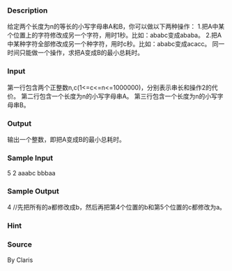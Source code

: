 
### Description
给定两个长度为n的等长的小写字母串A和B，你可以做以下两种操作：
1.把A中某个位置上的字符修改成另一个字符，用时1秒。比如：ababc变成ababa。
2.把A中某种字符全部修改成另一个种字符，用时c秒。比如：ababc变成acacc。
同一时间只能做一个操作，求把A变成B的最小总耗时。


### Input
第一行包含两个正整数n,c(1<=c<=n<=1000000)，分别表示串长和操作2的代价。
第二行包含一个长度为n的小写字母串A。
第三行包含一个长度为n的小写字母串B。


### Output
输出一个整数，即把A变成B的最小总耗时。


### Sample Input
5 2
aaabc
bbbaa
### Sample Output
4
//先把所有的a都修改成b，然后再把第4个位置的b和第5个位置的c都修改为a。
### Hint

### Source
By Claris